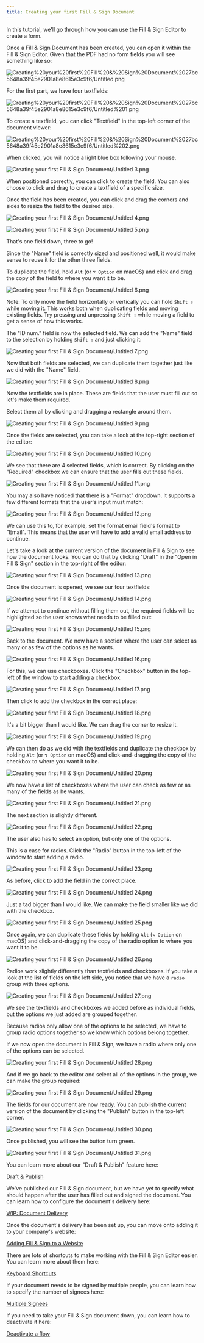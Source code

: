 ```yaml
---
title: Creating your first Fill & Sign Document
---
```


In this tutorial, we'll go through how you can use the Fill & Sign Editor to create a form.

Once a Fill & Sign Document has been created, you can open it within the Fill & Sign Editor. Given that the PDF had no form fields you will see something like so:

![Creating%20your%20first%20Fill%20&%20Sign%20Document%2027bc5648a39f45e2901a8e8615e3c9f6/Untitled.png](/img/fill-and-sign/creating-your-first-fill-and-sign-document/Untitled.png)

For the first part, we have four textfields:

![Creating%20your%20first%20Fill%20&%20Sign%20Document%2027bc5648a39f45e2901a8e8615e3c9f6/Untitled%201.png](/img/fill-and-sign/creating-your-first-fill-and-sign-document/Untitled-01.png)

To create a textfield, you can click "Textfield" in the top-left corner of the document viewer:

![Creating%20your%20first%20Fill%20&%20Sign%20Document%2027bc5648a39f45e2901a8e8615e3c9f6/Untitled%202.png](/img/fill-and-sign/creating-your-first-fill-and-sign-document/Untitled-02.png)

When clicked, you will notice a light blue box following your mouse.

![Creating your first Fill & Sign Document/Untitled 3.png](/img/fill-and-sign/creating-your-first-fill-and-sign-document/Untitled-03.png)

When positioned correctly, you can click to create the field. You can also choose to click and drag to create a textfield of a specific size.

Once the field has been created, you can click and drag the corners and sides to resize the field to the desired size.

![Creating your first Fill & Sign Document/Untitled 4.png](/img/fill-and-sign/creating-your-first-fill-and-sign-document/Untitled-04.png)

![Creating your first Fill & Sign Document/Untitled 5.png](/img/fill-and-sign/creating-your-first-fill-and-sign-document/Untitled-05.png)

That's one field down, three to go!

Since the "Name" field is correctly sized and positioned well, it would make sense to reuse it for the other three fields.

To duplicate the field, hold `Alt` (or `⌥ Option` on macOS) and click and drag the copy of the field to where you want it to be.

![Creating your first Fill & Sign Document/Untitled 6.png](/img/fill-and-sign/creating-your-first-fill-and-sign-document/Untitled-06.png)

Note: To only move the field horizontally or vertically you can hold `Shift ⇧` while moving it. This works both when duplicating fields and moving existing fields. Try pressing and unpressing `Shift ⇧` while moving a field to get a sense of how this works.

The "ID num." field is now the selected field. We can add the "Name" field to the selection by holding `Shift ⇧` and just clicking it:

![Creating your first Fill & Sign Document/Untitled 7.png](/img/fill-and-sign/creating-your-first-fill-and-sign-document/Untitled-07.png)

Now that both fields are selected, we can duplicate them together just like we did with the "Name" field.

![Creating your first Fill & Sign Document/Untitled 8.png](/img/fill-and-sign/creating-your-first-fill-and-sign-document/Untitled-08.png)

Now the textfields are in place. These are fields that the user must fill out so let's make them required.

Select them all by clicking and dragging a rectangle around them.

![Creating your first Fill & Sign Document/Untitled 9.png](/img/fill-and-sign/creating-your-first-fill-and-sign-document/Untitled-09.png)

Once the fields are selected, you can take a look at the top-right section of the editor:

![Creating your first Fill & Sign Document/Untitled 10.png](/img/fill-and-sign/creating-your-first-fill-and-sign-document/Untitled-10.png)

We see that there are 4 selected fields, which is correct. By clicking on the "Required" checkbox we can ensure that the user fills out these fields.

![Creating your first Fill & Sign Document/Untitled 11.png](/img/fill-and-sign/creating-your-first-fill-and-sign-document/Untitled-11.png)

You may also have noticed that there is a "Format" dropdown. It supports a few different formats that the user's input must match:

![Creating your first Fill & Sign Document/Untitled 12.png](/img/fill-and-sign/creating-your-first-fill-and-sign-document/Untitled-12.png)

We can use this to, for example, set the format email field's format to "Email". This means that the user will have to add a valid email address to continue.

Let's take a look at the current version of the document in Fill & Sign to see how the document looks. You can do that by clicking "Draft" in the "Open in Fill & Sign" section in the top-right of the editor:

![Creating your first Fill & Sign Document/Untitled 13.png](/img/fill-and-sign/creating-your-first-fill-and-sign-document/Untitled-13.png)

Once the document is opened, we see our four textfields:

![Creating your first Fill & Sign Document/Untitled 14.png](/img/fill-and-sign/creating-your-first-fill-and-sign-document/Untitled-14.png)

If we attempt to continue without filling them out, the required fields will be highlighted so the user knows what needs to be filled out:

![Creating your first Fill & Sign Document/Untitled 15.png](/img/fill-and-sign/creating-your-first-fill-and-sign-document/Untitled-15.png)

Back to the document. We now have a section where the user can select as many or as few of the options as he wants.

![Creating your first Fill & Sign Document/Untitled 16.png](/img/fill-and-sign/creating-your-first-fill-and-sign-document/Untitled-16.png)

For this, we can use checkboxes. Click the "Checkbox" button in the top-left of the window to start adding a checkbox.

![Creating your first Fill & Sign Document/Untitled 17.png](/img/fill-and-sign/creating-your-first-fill-and-sign-document/Untitled-17.png)

Then click to add the checkbox in the correct place:

![Creating your first Fill & Sign Document/Untitled 18.png](/img/fill-and-sign/creating-your-first-fill-and-sign-document/Untitled-18.png)

It's a bit bigger than I would like. We can drag the corner to resize it.

![Creating your first Fill & Sign Document/Untitled 19.png](/img/fill-and-sign/creating-your-first-fill-and-sign-document/Untitled-19.png)

We can then do as we did with the textfields and duplicate the checkbox by holding `Alt` (or `⌥ Option` on macOS) and click-and-dragging the copy of the checkbox to where you want it to be.

![Creating your first Fill & Sign Document/Untitled 20.png](/img/fill-and-sign/creating-your-first-fill-and-sign-document/Untitled-20.png)

We now have a list of checkboxes where the user can check as few or as many of the fields as he wants.

![Creating your first Fill & Sign Document/Untitled 21.png](/img/fill-and-sign/creating-your-first-fill-and-sign-document/Untitled-21.png)

The next section is slightly different.

![Creating your first Fill & Sign Document/Untitled 22.png](/img/fill-and-sign/creating-your-first-fill-and-sign-document/Untitled-22.png)

The user also has to select an option, but only one of the options.

This is a case for radios. Click the "Radio" button in the top-left of the window to start adding a radio.

![Creating your first Fill & Sign Document/Untitled 23.png](/img/fill-and-sign/creating-your-first-fill-and-sign-document/Untitled-23.png)

As before, click to add the field in the correct place.

![Creating your first Fill & Sign Document/Untitled 24.png](/img/fill-and-sign/creating-your-first-fill-and-sign-document/Untitled-24.png)

Just a tad bigger than I would like. We can make the field smaller like we did with the checkbox.

![Creating your first Fill & Sign Document/Untitled 25.png](/img/fill-and-sign/creating-your-first-fill-and-sign-document/Untitled-25.png)

Once again, we can duplicate these fields by holding `Alt` (`⌥ Option` on macOS) and click-and-dragging the copy of the radio option to where you want it to be.

![Creating your first Fill & Sign Document/Untitled 26.png](/img/fill-and-sign/creating-your-first-fill-and-sign-document/Untitled-26.png)

Radios work slightly differently than textfields and checkboxes. If you take a look at the list of fields on the left side, you notice that we have a `radio` group with three options.

![Creating your first Fill & Sign Document/Untitled 27.png](/img/fill-and-sign/creating-your-first-fill-and-sign-document/Untitled-27.png)

We see the textfields and checkboxes we added before as individual fields, but the options we just added are grouped together.

Because radios only allow one of the options to be selected, we have to group radio options together so we know which options belong together.

If we now open the document in Fill & Sign, we have a radio where only one of the options can be selected.

![Creating your first Fill & Sign Document/Untitled 28.png](/img/fill-and-sign/creating-your-first-fill-and-sign-document/Untitled-28.png)

And if we go back to the editor and select all of the options in the group, we can make the group required:

![Creating your first Fill & Sign Document/Untitled 29.png](/img/fill-and-sign/creating-your-first-fill-and-sign-document/Untitled-29.png)

The fields for our document are now ready. You can publish the current version of the document by clicking the "Publish" button in the top-left corner.

![Creating your first Fill & Sign Document/Untitled 30.png](/img/fill-and-sign/creating-your-first-fill-and-sign-document/Untitled-30.png)

Once published, you will see the button turn green.

![Creating your first Fill & Sign Document/Untitled 31.png](/img/fill-and-sign/creating-your-first-fill-and-sign-document/Untitled-31.png)

You can learn more about our "Draft & Publish" feature here:

[Draft & Publish](draft-and-publish)

We've published our Fill & Sign document, but we have yet to specify what should happen after the user has filled out and signed the document. You can learn how to configure the document's delivery here:

[WIP: Document Delivery](wip-document-delivery)

Once the document's delivery has been set up, you can move onto adding it to your company's website:

[Adding Fill & Sign to a Website](/docs/docs/add-fill-and-sign)

There are lots of shortcuts to make working with the Fill & Sign Editor easier. You can learn more about them here:

[Keyboard Shortcuts](/docs/docs/fill-and-sign/editor/keyboard-shortcuts/symbol-table)

If your document needs to be signed by multiple people, you can learn how to specify the number of signees here:

[Multiple Signees](multiple-signees)

If you need to take your Fill & Sign document down, you can learn how to deactivate it here:

[Deactivate a flow](deactivate-a-flow)

